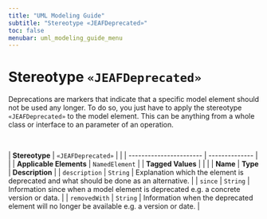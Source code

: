 ```yaml
---
title: "UML Modeling Guide"
subtitle: "Stereotype «JEAFDeprecated»"
toc: false
menubar: uml_modeling_guide_menu
---
```


# Stereotype `«JEAFDeprecated»`
Deprecations are markers that indicate that a specific model element should not be used any longer. To do so, you just have to apply the stereotype `«JEAFDeprecated»` to the model element. This can be anything from a whole class or interface to an parameter of an operation.

<br>

| **Stereotype**          | `«JEAFDeprecated»` | |
| ----------------------- | -------------- | |
| **Applicable Elements** | `NamedElement`        |
| **Tagged Values**       |                       |                                                                                                                                                                                                          |
| **Name**                | **Type**              | **Description**                                                                                                                                                                                          |
| `description`   | `String` | Explanation which the element is deprecated and what should be done as an alternative. |
| `since`   | `String` | Information since when a model element is deprecated e.g. a concrete version or data. |
| `removedWith`   | `String` | Information when the deprecated element will no longer be available e.g. a version or date. |


    